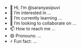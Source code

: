 - 👋 Hi, I’m @saranyasipuvi
- 👀 I’m interested in ...
- 🌱 I’m currently learning ...
- 💞️ I’m looking to collaborate on ...
- 📫 How to reach me ...
- 😄 Pronouns: ...
- ⚡ Fun fact: ...

<!---
saranyasipuvi/saranyasipuvi is a ✨ special ✨ repository because its `README.md` (this file) appears on your GitHub profile.
You can click the Preview link to take a look at your changes.
--->
